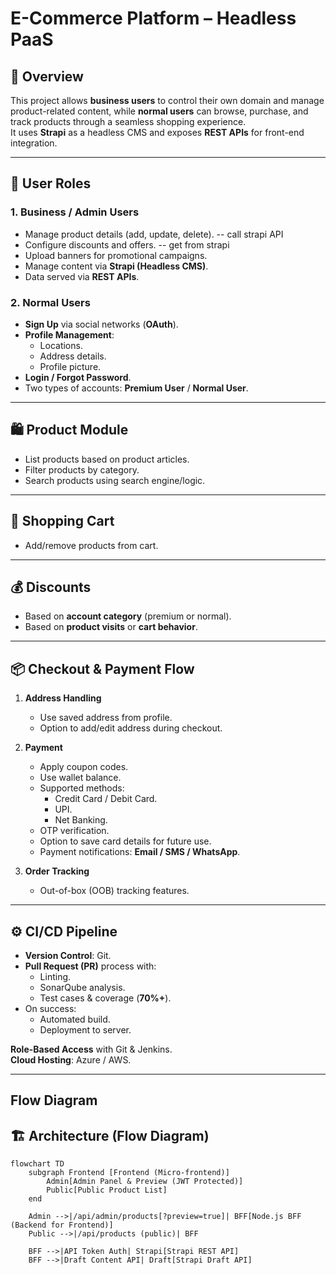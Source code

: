 #  E-Commerce Platform – Headless PaaS  

## 📌 Overview  
This project allows **business users** to control their own domain and manage product-related content, while **normal users** can browse, purchase, and track products through a seamless shopping experience.  
It uses **Strapi** as a headless CMS and exposes **REST APIs** for front-end integration.  

---

## 👤 User Roles  

### **1. Business / Admin Users**  
- Manage product details (add, update, delete).  -- call strapi API
- Configure discounts and offers.  -- get from strapi
- Upload banners for promotional campaigns.  
- Manage content via **Strapi (Headless CMS)**.  
- Data served via **REST APIs**.  

### **2. Normal Users**  
- **Sign Up** via social networks (**OAuth**).  
- **Profile Management**:  
  - Locations.  
  - Address details.  
  - Profile picture.  
- **Login / Forgot Password**.  
- Two types of accounts: **Premium User** / **Normal User**.  

---

## 🛍 Product Module  
- List products based on product articles.  
- Filter products by category.  
- Search products using search engine/logic.  

---

## 🛒 Shopping Cart  
- Add/remove products from cart.  

---

## 💰 Discounts  
- Based on **account category** (premium or normal).  
- Based on **product visits** or **cart behavior**.  

---

## 📦 Checkout & Payment Flow  
1. **Address Handling**  
   - Use saved address from profile.  
   - Option to add/edit address during checkout.  

2. **Payment**  
   - Apply coupon codes.  
   - Use wallet balance.  
   - Supported methods:  
     - Credit Card / Debit Card.  
     - UPI.  
     - Net Banking.  
   - OTP verification.  
   - Option to save card details for future use.  
   - Payment notifications: **Email / SMS / WhatsApp**.  

3. **Order Tracking**  
   - Out-of-box (OOB) tracking features.  

---

## ⚙️ CI/CD Pipeline  
- **Version Control**: Git.  
- **Pull Request (PR)** process with:  
  - Linting.  
  - SonarQube analysis.  
  - Test cases & coverage (**70%+**).  
- On success:  
  - Automated build.  
  - Deployment to server.  

**Role-Based Access** with Git & Jenkins.  
**Cloud Hosting**: Azure / AWS.  

---

## Flow Diagram

  ## 🏗 Architecture (Flow Diagram)

```mermaid
flowchart TD
    subgraph Frontend [Frontend (Micro-frontend)]
        Admin[Admin Panel & Preview (JWT Protected)]
        Public[Public Product List]
    end

    Admin -->|/api/admin/products[?preview=true]| BFF[Node.js BFF (Backend for Frontend)]
    Public -->|/api/products (public)| BFF

    BFF -->|API Token Auth| Strapi[Strapi REST API]
    BFF -->|Draft Content API| Draft[Strapi Draft API]


